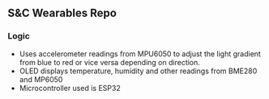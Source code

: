 ## S&C Wearables Repo

### Logic
- Uses accelerometer readings from MPU6050 to adjust the light gradient from blue to red or vice versa depending on direction.
- OLED displays temperature, humidity and other readings from BME280 and MP6050
- Microcontroller used is ESP32
